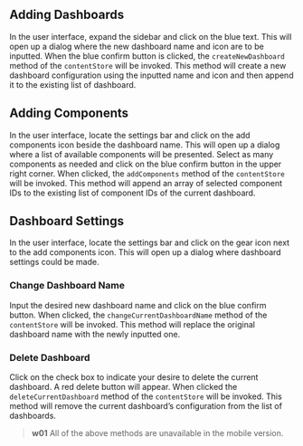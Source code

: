 
## Adding Dashboards
In the user interface, expand the sidebar and click on the blue text. This will open up a dialog where the new dashboard name and icon are to be inputted. When the blue confirm button is clicked, the `createNewDashboard` method of the `contentStore` will be invoked. This method will create a new dashboard configuration using the inputted name and icon and then append it to the existing list of dashboard.

## Adding Components
In the user interface, locate the settings bar and click on the add components icon beside the dashboard name. This will open up a dialog where a list of available components will be presented. Select as many components as needed and click on the blue confirm button in the upper right corner. When clicked, the `addComponents` method of the `contentStore` will be invoked. This method will append an array of selected component IDs to the existing list of component IDs of the current dashboard.

## Dashboard Settings
In the user interface, locate the settings bar and click on the gear icon next to the add components icon. This will open up a dialog where dashboard settings could be made.

### Change Dashboard Name
Input the desired new dashboard name and click on the blue confirm button. When clicked, the `changeCurrentDashboardName` method of the `contentStore` will be invoked. This method will replace the original dashboard name with the newly inputted one.

### Delete Dashboard
Click on the check box to indicate your desire to delete the current dashboard. A red delete button will appear. When clicked the `deleteCurrentDashboard` method of the `contentStore` will be invoked. This method will remove the current dashboard’s configuration from the list of dashboards.

>**w01** 
>All of the above methods are unavailable in the mobile version.